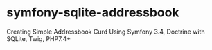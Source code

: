 # symfony-sqlite-addressbook
Creating Simple Addressbook Curd Using Symfony 3.4, Doctrine with SQLite, Twig, PHP7.4+
